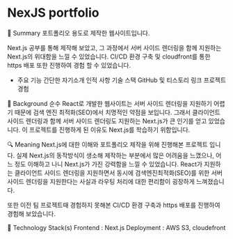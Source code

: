 # NexJS portfolio

📌 Summary
포트폴리오 용도로 제작한 웹사이트입니다.

Next.js 공부를 통해 제작해 보았고, 그 과정에서 서버 사이드 렌더링을 함께 지원하는 Next.js의 위대함을 느낄 수 있었습니다.  CI/CD 환경 구축 및 cloudfront를 통한 https 배포 또한 진행하여 경험 할 수 있었습니다.

* 주요 기능
 간단한 자기소개
 인적 사항
 기술 스택
 GitHub 및 티스토리 링크
 프로젝트 경험

🤔 Background
순수 React로 개발한 웹사이트는 서버 사이드 렌더링을 지원하기 어렵기 때문에 검색 엔진 최적화(SEO)에서 치명적인 약점을 보입니다. 그래서 클라이언트 사이드 렌더링과 함께 서버 사이드 렌더링도 지원하는 Next.js가 큰 인기를 얻고 있었습니다. 이 프로젝트를 진행하게 된 이유도 Next.js를 학습하기 위함입니다.


🔍 Meaning
Next.js에 대한 이해와 포트폴리오 제작을 위해 진행해본 프로젝트 입니다. 실제 Next.js의 동작방식이 생소해 제작하는 부분에서 많은 어려움을 느꼈으나, 어느 정도 이해하고 나니 Next.js가 가진 강력함을 느낄 수 있었습니다. React가 지원하는 클라이언트 사이드 렌더링을 지원하면서 동시에 검색엔진최적화(SEO)를 위한 서버 사이드 렌더링을 지원한다는 사실과 라우팅 처리에 대한 편리함이 굉장하게 느껴졌습니다. 

또한 이전 팀 프로젝트때 경험하지 못해본 CI/CD 환경 구축과 https 배포를 진행하여 경험해 보았습니다.



🔨 Technology Stack(s)
Frontend : Next.js
Deployment : AWS S3, cloudefront
